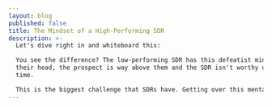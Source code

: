 ```yaml
---
layout: blog
published: false
title: The Mindset of a High-Performing SDR
description: >-
  Let's dive right in and whiteboard this:

  You see the difference? The low-performing SDR has this defeatist mindset. In
  their head, the prospect is way above them and the SDR isn't worthy of their
  time.

  This is the biggest challenge that SDRs have. Getting over this mental hump.
---
```



